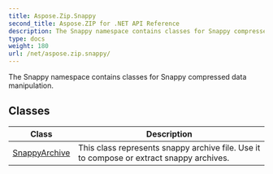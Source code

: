 ```yaml
---
title: Aspose.Zip.Snappy
second_title: Aspose.ZIP for .NET API Reference
description: The Snappy namespace contains classes for Snappy compressed data manipulation
type: docs
weight: 180
url: /net/aspose.zip.snappy/
---
```

The Snappy namespace contains classes for Snappy compressed data manipulation.

## Classes

| Class | Description |
| --- | --- |
| [SnappyArchive](./snappyarchive/) | This class represents snappy archive file. Use it to compose or extract snappy archives. |


